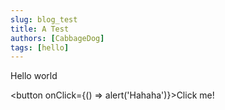 ```yaml
---
slug: blog_test
title: A Test 
authors: [CabbageDog]
tags: [hello]
---
```


Hello world

<!-- truncate -->

<button onClick={() => alert('Hahaha')}>Click me!</button>